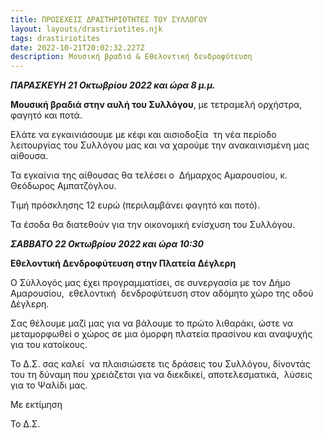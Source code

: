 ```yaml
---
title: ΠΡΟΣΕΧΕΙΣ ΔΡΑΣΤΗΡΙΟΤΗΤΕΣ ΤΟΥ ΣΥΛΛΟΓΟΥ
layout: layouts/drastiriotites.njk
tags: drastiriotites
date: 2022-10-21T20:02:32.227Z
description: Μ﻿ουσική βραδιά & Εθελοντική δενδροφύτευση
---
```

<!--StartFragment-->

***ΠΑΡΑΣΚΕΥΗ 21 Οκτωβρίου 2022 και ώρα 8 μ.μ.***

**Μουσική βραδιά στην αυλή του Συλλόγου**, με τετραμελή ορχήστρα, φαγητό και ποτά. 

Ελάτε να εγκαινιάσουμε με κέφι και αισιοδοξία  τη νέα περίοδο λειτουργίας του Συλλόγου μας και να χαρούμε την ανακαινισμένη μας αίθουσα.

Τα εγκαίνια της αίθουσας θα τελέσει ο  Δήμαρχος Αμαρουσίου, κ. Θεόδωρος Αμπατζόγλου.

Τιμή πρόσκλησης 12 ευρώ (περιλαμβάνει φαγητό και ποτό).

Τα έσοδα θα διατεθούν για την οικονομική ενίσχυση του Συλλόγου. 



***ΣΑΒΒΑΤΟ 22 Οκτωβρίου 2022 και ώρα 10:30*** 

**Εθελοντική Δενδροφύτευση στην Πλατεία Δέγλερη**

Ο Σύλλογός μας έχει προγραμματίσει, σε συνεργασία με τον Δήμο Αμαρουσίου,  εθελοντική  δενδροφύτευση στον αδόμητο χώρο της οδού Δέγλερη.

Σας θέλουμε μαζί μας για να βάλουμε το πρώτο λιθαράκι, ώστε να μεταμορφωθεί ο χώρος σε μια όμορφη πλατεία πρασίνου και αναψυχής για του κατοίκους.   

Το Δ.Σ. σας καλεί  να πλαισιώσετε τις δράσεις του Συλλόγου, δίνοντάς του τη δύναμη που χρειάζεται για να διεκδικεί, αποτελεσματικά,  λύσεις για το Ψαλίδι μας.

Με εκτίμηση

Το Δ.Σ. 

<!--EndFragment-->